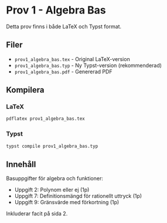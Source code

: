 # Prov 1 - Algebra Bas

Detta prov finns i både LaTeX och Typst format.

## Filer

- `prov1_algebra_bas.tex` - Original LaTeX-version
- `prov1_algebra_bas.typ` - Ny Typst-version (rekommenderad)
- `prov1_algebra_bas.pdf` - Genererad PDF

## Kompilera

### LaTeX
```bash
pdflatex prov1_algebra_bas.tex
```

### Typst
```bash
typst compile prov1_algebra_bas.typ
```

## Innehåll

Basuppgifter för algebra och funktioner:
- Uppgift 2: Polynom eller ej (1p)
- Uppgift 7: Definitionsmängd för rationellt uttryck (1p)
- Uppgift 9: Gränsvärde med förkortning (1p)

Inkluderar facit på sida 2.
